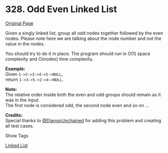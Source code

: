 # 328. Odd Even Linked List

[Original Page](https://leetcode.com/problems/odd-even-linked-list/)

Given a singly linked list, group all odd nodes together followed by the even nodes. Please note here we are talking about the node number and not the value in the nodes.

You should try to do it in place. The program should run in O(1) space complexity and O(nodes) time complexity.

**Example:**  
Given `1->2->3->4->5->NULL`,  
return `1->3->5->2->4->NULL`.

**Note:**  
The relative order inside both the even and odd groups should remain as it was in the input.  
The first node is considered odd, the second node even and so on ...

**Credits:**  
Special thanks to [@DjangoUnchained](https://leetcode.com/discuss/user/DjangoUnchained) for adding this problem and creating all test cases.

<div>

<div id="tags" class="btn btn-xs btn-warning">Show Tags</div>

<span class="hidebutton">[Linked List](/tag/linked-list/)</span></div>